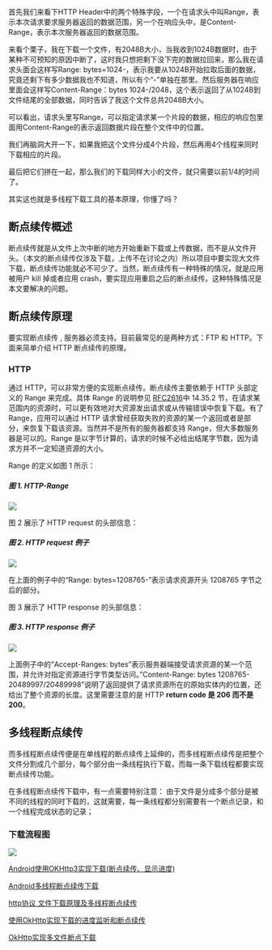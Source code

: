 

首先我们来看下HTTP Header中的两个特殊字段，一个在请求头中叫Range，表示本次请求要求服务器返回的数据范围，另一个在响应头中，是Content-Range，表示本次服务器返回的数据范围。

来看个栗子，我在下载一个文件，有2048B大小，当我收到1024B数据时，由于某种不可预知的原因中断了，这时我只想把剩下没下完的数据拉回来，那么我在请求头面会这样写Range: bytes=1024-，表示我要从1024B开始拉取后面的数据，究竟还剩下有多少数据我也不知道，所以有个“-”单独在那里。然后服务器在响应里面会这样写Content-Range：bytes 1024-/2048，这个表示返回了从1024B到文件结尾的全部数据，同时告诉了我这个文件总共2048B大小。

可以看出，请求头里写Range，可以指定请求某一个片段的数据，相应的响应包里面用Content-Range的表示返回数据片段在整个文件中的位置。

我们再脑洞大开一下，如果我把这个文件分成4个片段，然后再用4个线程来同时下载相应的片段。

最后把它们拼在一起，那么我们的下载同样大小的文件，就只需要以前1/4的时间了。

其实这也就是多线程下载工具的基本原理，你懂了吗？



## 断点续传概述

断点续传就是从文件上次中断的地方开始重新下载或上传数据，而不是从文件开头。（本文的断点续传仅涉及下载，上传不在讨论之内）所以项目中要实现大文件下载，断点续传功能就必不可少了。当然，断点续传有一种特殊的情况，就是应用被用户 kill 掉或者应用 crash，要实现应用重启之后的断点续传。这种特殊情况是本文要解决的问题。



## 断点续传原理

要实现断点续传 , 服务器必须支持。目前最常见的是两种方式：FTP 和 HTTP。下面来简单介绍 HTTP 断点续传的原理。

### HTTP

通过 HTTP，可以非常方便的实现断点续传。断点续传主要依赖于 HTTP 头部定义的 Range 来完成。具体 Range 的说明参见 [RFC2616](https://www.w3.org/Protocols/rfc2616/rfc2616-sec14.html)中 14.35.2 节，在请求某范围内的资源时，可以更有效地对大资源发出请求或从传输错误中恢复下载。有了 Range，应用可以通过 HTTP 请求曾经获取失败的资源的某一个返回或者是部分，来恢复下载该资源。当然并不是所有的服务器都支持 Range，但大多数服务器是可以的。Range 是以字节计算的，请求的时候不必给出结尾字节数，因为请求方并不一定知道资源的大小。

Range 的定义如图 1 所示：

##### 图 1. HTTP-Range

![](http://om4rextnc.bkt.clouddn.com/17-6-18/98596543.jpg)

图 2 展示了 HTTP request 的头部信息：

##### **图 2. HTTP request 例子**

![](http://om4rextnc.bkt.clouddn.com/17-6-18/88441851.jpg)

在上面的例子中的“Range: bytes=1208765-”表示请求资源开头 1208765 字节之后的部分。



图 3 展示了 HTTP response 的头部信息：

##### 图 3. HTTP response 例子

![](http://om4rextnc.bkt.clouddn.com/17-6-18/93566846.jpg)

上面例子中的”Accept-Ranges: bytes”表示服务器端接受请求资源的某一个范围，并允许对指定资源进行字节类型访问。”Content-Range: bytes 1208765-20489997/20489998”说明了返回提供了请求资源所在的原始实体内的位置，还给出了整个资源的长度。这里需要注意的是 HTTP **return code 是 206 而不是 200**。



## 多线程断点续传

而多线程断点续传便是在单线程的断点续传上延伸的，而多线程断点续传是把整个文件分割成几个部分，每个部分由一条线程执行下载，而每一条下载线程都要实现断点续传功能。

在多线程断点续传下载中，有一点需要特别注意：
由于文件是分成多个部分是被不同的线程的同时下载的，这就需要，每一条线程都分别需要有一个断点记录，和一个线程完成状态的记录；

### 下载流程图



![](http://om4rextnc.bkt.clouddn.com/17-6-18/58454163.jpg)





 

[Android使用OKHttp3实现下载(断点续传、显示进度)](http://blog.csdn.net/cfy137000/article/details/54838608)

[Android多线程断点续传下载](http://www.jianshu.com/p/2b82db0a5181)

[http协议 文件下载原理及多线程断点续传](http://blog.csdn.net/zhuhuiby/article/details/6725951)

[使用OkHttp实现下载的进度监听和断点续传](http://blog.csdn.net/kevinscsdn/article/details/51934274)

[OkHttp实现多文件断点下载](https://mp.weixin.qq.com/s/q5gywZRwSnQflMXCplpB8Q)




















